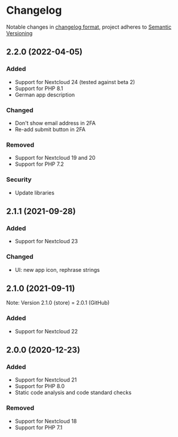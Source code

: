 # Changelog
Notable changes in [changelog format](https://keepachangelog.com/en/1.0.0/), project adheres to [Semantic Versioning](https://semver.org/spec/v2.0.0.html)

## 2.2.0 (2022-04-05)
### Added
- Support for Nextcloud 24 (tested against beta 2)
- Support for PHP 8.1
- German app description
### Changed
- Don't show email address in 2FA
- Re-add submit button in 2FA
### Removed
- Support for Nextcloud 19 and 20
- Support for PHP 7.2
### Security
- Update libraries

## 2.1.1 (2021-09-28)
### Added
- Support for Nextcloud 23
### Changed
- UI: new app icon, rephrase strings

## 2.1.0 (2021-09-11)
Note: Version 2.1.0 (store) = 2.0.1 (GitHub)
### Added
- Support for Nextcloud 22

## 2.0.0 (2020-12-23)

### Added

- Support for Nextcloud 21
- Support for PHP 8.0
- Static code analysis and code standard checks

### Removed

- Support for Nextcloud 18
- Support for PHP 7.1
